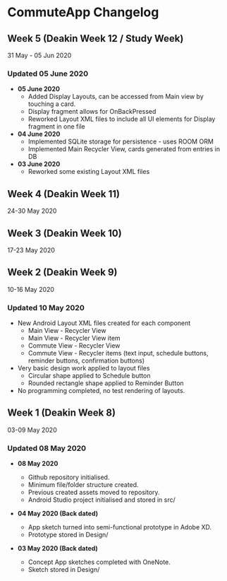 # CommuteApp Changelog

## **Week 5 (Deakin Week 12 / Study Week)**
31 May - 05 Jun 2020
### **Updated 05 June 2020**
+ **05 June 2020**
    - Added Display Layouts, can be accessed from Main view by touching a card.
    - Display fragment allows for OnBackPressed
    - Reworked Layout XML files to include all UI elements for Display fragment in one file
+ **04 June 2020**
    - Implemented SQLite storage for persistence - uses ROOM ORM
    - Implemented Main Recycler View, cards generated from entries in DB
+ **03 June 2020**
    - Reworked some existing Layout XML files
## **Week 4 (Deakin Week 11)**
24-30 May 2020
## **Week 3 (Deakin Week 10)**
17-23 May 2020
## **Week 2 (Deakin Week 9)**
10-16 May 2020

### **Updated 10 May 2020**  
+ New Android Layout XML files created for each component
    - Main View - Recycler View
    - Main View - Recycler View item
    - Commute View - Recycler View
    - Commute View - Recycler items (text input, schedule buttons, reminder buttons, confirmation buttons)
+ Very basic design work applied to layout files
    - Circular shape applied to Schedule button
    - Rounded rectangle shape applied to Reminder Button
+ No programming completed, no test rendering of layouts.

## **Week 1 (Deakin Week 8)**
03-09 May 2020
### **Updated 08 May 2020**

+ **08 May 2020**  
    - Github repository initialised.  
    - Minimum file/folder structure created.  
    - Previous created assets moved to repository.  
    - Android Studio project initialised and stored in src/

+ **04 May 2020 (Back dated)**  
    - App sketch turned into semi-functional prototype in Adobe XD.  
    - Prototype stored in Design/

+ **03 May 2020 (Back dated)**  
    - Concept App sketches completed with OneNote.  
    - Sketch stored in Design/